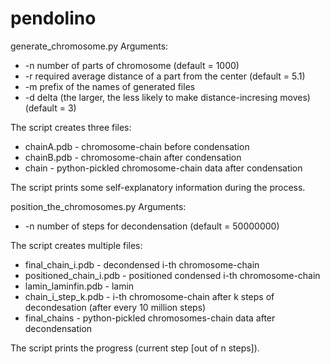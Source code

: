 # pendolino

generate_chromosome.py
Arguments:
* -n number of parts of chromosome (default = 1000)
* -r required average distance of a part from the center (default = 5.1)
* -m prefix of the names of generated files
* -d delta (the larger, the less likely to make distance-incresing moves) (default = 3)

The script creates three files:
* chainA.pdb - chromosome-chain before condensation
* chainB.pdb - chromosome-chain after condensation
* chain - python-pickled chromosome-chain data after condensation

The script prints some self-explanatory information during the process.


position_the_chromosomes.py
Arguments:
* -n number of steps for decondensation (default = 50000000)

The script creates multiple files:
* final_chain_i.pdb - decondensed i-th chromosome-chain
* positioned_chain_i.pdb - positioned condensed i-th chromosome-chain
* lamin_laminfin.pdb - lamin
* chain_i_step_k.pdb - i-th chromosome-chain after k steps of decondesation (after every 10 million steps)
* final_chains - python-pickled chromosomes-chain data after decondensation

The script prints the progress (current step [out of n steps]).

